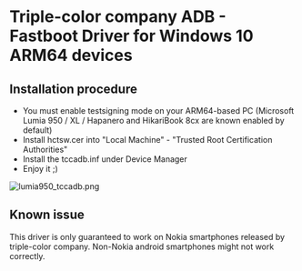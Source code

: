 # Triple-color company ADB - Fastboot Driver for Windows 10 ARM64 devices

## Installation procedure

* You must enable testsigning mode on your ARM64-based PC (Microsoft Lumia 950 / XL / Hapanero and HikariBook 8cx are known enabled by default)
* Install hctsw.cer into "Local Machine" - "Trusted Root Certification Authorities"
* Install the tccadb.inf under Device Manager
* Enjoy it ;)

![lumia950_tccadb.png](https://i.imgur.com/610ZiAr.png)

## Known issue

This driver is only guaranteed to work on Nokia smartphones released by triple-color company. Non-Nokia android smartphones might not work correctly. 
